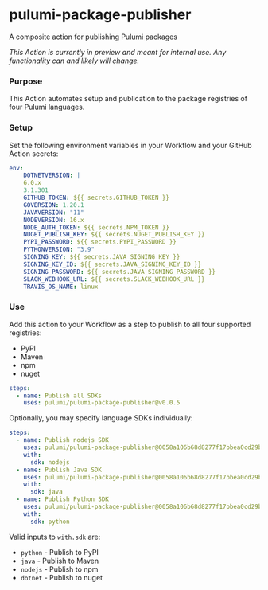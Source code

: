# pulumi-package-publisher
A composite action for publishing Pulumi packages

_This Action is currently in preview and meant for internal use. Any functionality can and likely will change._

### Purpose
This Action automates setup and publication to the package registries of four Pulumi languages.

### Setup

Set the following environment variables in your Workflow and your GitHub Action secrets:

```yaml
env:
    DOTNETVERSION: |
    6.0.x
    3.1.301
    GITHUB_TOKEN: ${{ secrets.GITHUB_TOKEN }}
    GOVERSION: 1.20.1
    JAVAVERSION: "11"
    NODEVERSION: 16.x
    NODE_AUTH_TOKEN: ${{ secrets.NPM_TOKEN }}
    NUGET_PUBLISH_KEY: ${{ secrets.NUGET_PUBLISH_KEY }}
    PYPI_PASSWORD: ${{ secrets.PYPI_PASSWORD }}
    PYTHONVERSION: "3.9"
    SIGNING_KEY: ${{ secrets.JAVA_SIGNING_KEY }}
    SIGNING_KEY_ID: ${{ secrets.JAVA_SIGNING_KEY_ID }}
    SIGNING_PASSWORD: ${{ secrets.JAVA_SIGNING_PASSWORD }}
    SLACK_WEBHOOK_URL: ${{ secrets.SLACK_WEBHOOK_URL }}
    TRAVIS_OS_NAME: linux
```

### Use

Add this action to your Workflow as a step to publish to all four supported registries:
- PyPI
- Maven
- npm
- nuget

```yaml
steps:
  - name: Publish all SDKs
    uses: pulumi/pulumi-package-publisher@v0.0.5
```

Optionally, you may specify language SDKs individually:

```yaml
steps:
  - name: Publish nodejs SDK
    uses: pulumi/pulumi-package-publisher@0058a106b68d8277f17bbea0cd29b2ff6e671adc
    with:
      sdk: nodejs
  - name: Publish Java SDK
    uses: pulumi/pulumi-package-publisher@0058a106b68d8277f17bbea0cd29b2ff6e671adc
    with:
      sdk: java
  - name: Publish Python SDK
    uses: pulumi/pulumi-package-publisher@0058a106b68d8277f17bbea0cd29b2ff6e671adc
    with:
      sdk: python
```

Valid inputs to `with.sdk` are:

- `python` - Publish to PyPI
- `java` - Publish to Maven
- `nodejs` - Publish to npm
- `dotnet` - Publish to nuget
